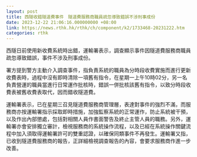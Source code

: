 ```yaml
---
layout: post
title: 西隧收錯隧道費事件　隧道費服務商職員疏忽導致錯誤不涉刑事成份
date: 2023-12-22 21:06:16.000000000 +08:00
link: https://news.rthk.hk/rthk/ch/component/k2/1733468-20231222.htm
categories: rthk
---
```


西隧日前使用新收費系統時出錯，運輸署表示，調查顯示事件因隧道費服務商職員疏忽導致錯誤，事件不涉及刑事成份。 

署方提到警方主動介入調查事件，指負責系統的職員為分時段收費實施而進行更新收費表時，過程中沒有即時清除一項舊有指令，在星期一上午10時02分，另一名負責營運的職員當進行日常運作批核時，錯誤一併批核該舊有指令，以致分時段收費表被舊收費表取代，因而錯收隧道費。

運輸署表示，已在星期三召見隧道費服務商管理層，表達對事件的強烈不滿，而服務商亦按運輸署指示採取即時措施，加強監察系統的正常運作，防止系統被干預，以及作出內部懲處，包括對相關人員作書面警告及終止主管人員的職務。另外，運輸署亦會安排獨立審計，檢視服務商的系統操作流程，以及已經在系統操作關鍵流程中加入須取得運輸署許可的雙重認證，以確保同類事件不再發生。運輸署又指，已收到隧道費服務商的報告，正詳細檢視調查報告的內容，會要求服務商作進一步改善。
